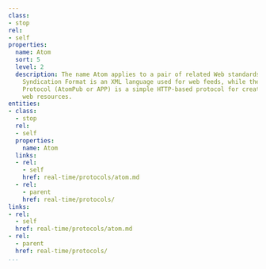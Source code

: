 ```yaml
---
class:
- stop
rel:
- self
properties:
  name: Atom
  sort: 5
  level: 2
  description: The name Atom applies to a pair of related Web standards. The Atom
    Syndication Format is an XML language used for web feeds, while the Atom Publishing
    Protocol (AtomPub or APP) is a simple HTTP-based protocol for creating and updating
    web resources.
entities:
- class:
  - stop
  rel:
  - self
  properties:
    name: Atom
  links:
  - rel:
    - self
    href: real-time/protocols/atom.md
  - rel:
    - parent
    href: real-time/protocols/
links:
- rel:
  - self
  href: real-time/protocols/atom.md
- rel:
  - parent
  href: real-time/protocols/
...
```

